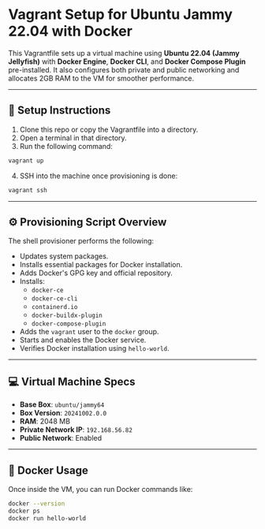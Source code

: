 # Vagrant Setup for Ubuntu Jammy 22.04 with Docker

This Vagrantfile sets up a virtual machine using **Ubuntu 22.04 (Jammy Jellyfish)** with **Docker Engine**, **Docker CLI**, and **Docker Compose Plugin** pre-installed. It also configures both private and public networking and allocates 2GB RAM to the VM for smoother performance.

---

## 📁 Setup Instructions

1. Clone this repo or copy the Vagrantfile into a directory.  
2. Open a terminal in that directory.  
3. Run the following command:

```bash
vagrant up
```

4. SSH into the machine once provisioning is done:

```bash
vagrant ssh
```

---

## ⚙️ Provisioning Script Overview

The shell provisioner performs the following:

- Updates system packages.
- Installs essential packages for Docker installation.
- Adds Docker's GPG key and official repository.
- Installs:
  - `docker-ce`
  - `docker-ce-cli`
  - `containerd.io`
  - `docker-buildx-plugin`
  - `docker-compose-plugin`
- Adds the `vagrant` user to the `docker` group.
- Starts and enables the Docker service.
- Verifies Docker installation using `hello-world`.

---

## 💻 Virtual Machine Specs

- **Base Box**: `ubuntu/jammy64`
- **Box Version**: `20241002.0.0`
- **RAM**: 2048 MB
- **Private Network IP**: `192.168.56.82`
- **Public Network**: Enabled

---

## 🐳 Docker Usage

Once inside the VM, you can run Docker commands like:

```bash
docker --version
docker ps
docker run hello-world
```